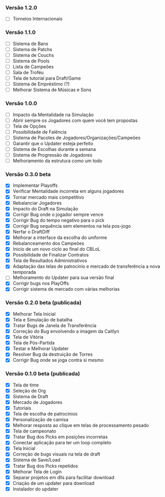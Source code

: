 ### Versão 1.2.0

- [ ] Torneios Internacionais

### Versão 1.1.0

- [ ] Sistema de Bans
- [ ] Sistema de Patchs
- [ ] Sistema de Couchs
- [ ] Sistema de Pools
- [ ] Lista de Campeões
- [ ] Sala de Troféu
- [ ] Tela de tutorial para Draft/Game
- [ ] Sistema de Empréstimo (?)
- [ ] Melhorar Sistema de Músicas e Sons

### Versão 1.0.0

- [ ] Impacto da Mentalidade na Simulação
- [ ] Abrir sempre os Jogadores com quem você tem propostas
- [ ] Tela de Opções
- [ ] Possibilidade de Falência
- [ ] Sistema de Pacotes de Jogadores/Organizações/Campeões
- [ ] Garantir que o Updater esteja perfeito
- [ ] Sistema de Escolhas durante a semana
- [ ] Sistema de Progressão de Jogadores
- [ ] Melhoramento da estrutura como um todo

### Versão 0.3.0 beta

- [x] Implementar Playoffs
- [x] Verificar Mentalidade incorreta em alguns jogadores
- [x] Tornar mercado mais competitivo
- [x] Rebalanciar Jogadores
- [x] Impacto do Draft na Simulação
- [x] Corrigir Bug onde o jogador sempre vence
- [x] Corrigir Bug do tempo negativo para o pick
- [x] Corrigir Bug sequência sem elementos na tela pos-jogo
- [x] Nerfar o DraftDiff
- [x] Melhorar a interface da escolha do uniforme
- [x] Rebalanceamento dos Campeões
- [x] Inicio de um novo ciclo ao final do CBLoL
- [x] Possibilidade de Finalizar Contratos
- [x] Tela de Resultados Administrativos
- [x] Adaptação das telas de patrocinio e mercado de transferência a nova temporada
- [ ] Melhoramento do Updater para sua versão final
- [x] Corrigir bugs nos PlayOffs
- [x] Corrigir sistema de mercado com várias melhorias

### Versão 0.2.0 beta (publicada)

- [x] Melhorar Tela Inicial
- [x] Tela e Simulação de batalha
- [x] Tratar Bugs de Janela de Transferência
- [x] Correção do Bug envolvendo a imagem da Caitlyn
- [x] Tela de Vitória
- [x] Tela de Pós-Partida
- [x] Testar e Melhorar Updater
- [x] Resolver Bug da destruição de Torres
- [x] Corrigir Bug onde se joga contra si mesmo

### Versão 0.1.0 beta (publicada)

- [x] Tela de time
- [x] Seleção de Org
- [x] Sistema de Draft
- [x] Mercado de Jogadores
- [x] Tutoriais
- [x] Tela de escolha de patrocinios
- [x] Personalização de camisa 
- [x] Melhorar resposta ao clique em telas de processamento pesado
- [x] Tela de campeonato
- [x] Tratar Bug dos Picks em posições incorretas
- [x] Conectar aplicação para ter um loop completo
- [x] Tela Inicial
- [x] Correção de bugs visuais na tela de draft
- [x] Sistema de Save/Load
- [x] Tratar Bug dos Picks repetidos
- [x] Melhorar Tela de Login
- [x] Separar projetos em dlls para facilitar download
- [x] Criação de um updater para download
- [x] Instalador do updater